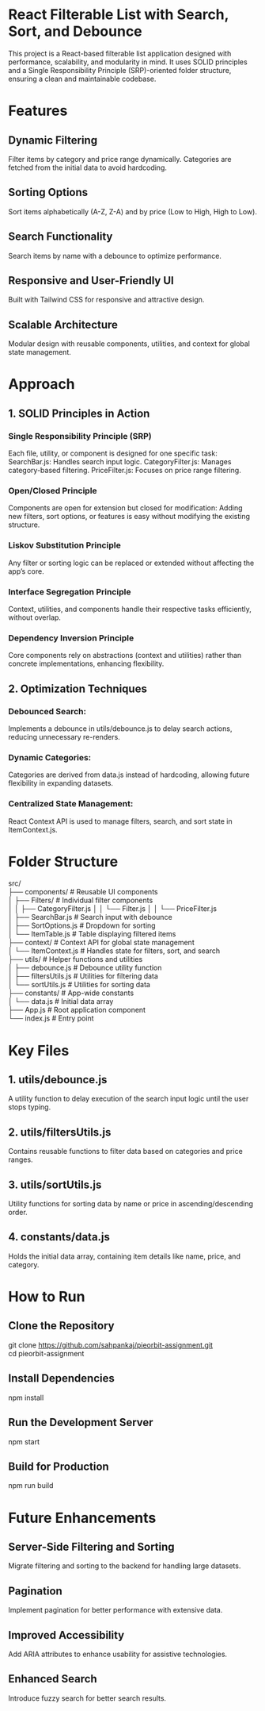 # React Filterable List with Search, Sort, and Debounce
This project is a React-based filterable list application designed with performance, scalability, and modularity in mind. It uses SOLID principles and a Single Responsibility Principle (SRP)-oriented folder structure, ensuring a clean and maintainable codebase.

# Features
## Dynamic Filtering
Filter items by category and price range dynamically.
Categories are fetched from the initial data to avoid hardcoding.

## Sorting Options
Sort items alphabetically (A-Z, Z-A) and by price (Low to High, High to Low).

## Search Functionality
Search items by name with a debounce to optimize performance.

## Responsive and User-Friendly UI
Built with Tailwind CSS for responsive and attractive design.

## Scalable Architecture
Modular design with reusable components, utilities, and context for global state management.

# Approach
## 1. SOLID Principles in Action
### Single Responsibility Principle (SRP)
Each file, utility, or component is designed for one specific task:
SearchBar.js: Handles search input logic.
CategoryFilter.js: Manages category-based filtering.
PriceFilter.js: Focuses on price range filtering.

### Open/Closed Principle
Components are open for extension but closed for modification:
Adding new filters, sort options, or features is easy without modifying the existing structure.

### Liskov Substitution Principle
Any filter or sorting logic can be replaced or extended without affecting the app’s core.

### Interface Segregation Principle
Context, utilities, and components handle their respective tasks efficiently, without overlap.

### Dependency Inversion Principle
Core components rely on abstractions (context and utilities) rather than concrete implementations, enhancing flexibility.

## 2. Optimization Techniques
### Debounced Search:
Implements a debounce in utils/debounce.js to delay search actions, reducing unnecessary re-renders.

### Dynamic Categories:
Categories are derived from data.js instead of hardcoding, allowing future flexibility in expanding datasets.

### Centralized State Management:
React Context API is used to manage filters, search, and sort state in ItemContext.js.

# Folder Structure
src/  
├── components/          # Reusable UI components  
│   ├── Filters/         # Individual filter components  
│   │   ├── CategoryFilter.js 
│   │   └── Filter.js
│   │   └── PriceFilter.js  
│   ├── SearchBar.js     # Search input with debounce  
│   ├── SortOptions.js   # Dropdown for sorting  
│   └── ItemTable.js     # Table displaying filtered items  
├── context/             # Context API for global state management  
│   └── ItemContext.js   # Handles state for filters, sort, and search  
├── utils/               # Helper functions and utilities  
│   ├── debounce.js      # Debounce utility function  
│   ├── filtersUtils.js  # Utilities for filtering data  
│   └── sortUtils.js     # Utilities for sorting data  
├── constants/           # App-wide constants  
│   └── data.js          # Initial data array  
├── App.js               # Root application component  
└── index.js             # Entry point 

# Key Files
## 1. utils/debounce.js
A utility function to delay execution of the search input logic until the user stops typing.
## 2. utils/filtersUtils.js
Contains reusable functions to filter data based on categories and price ranges.
## 3. utils/sortUtils.js
Utility functions for sorting data by name or price in ascending/descending order.
## 4. constants/data.js
Holds the initial data array, containing item details like name, price, and category.
 
# How to Run
## Clone the Repository
git clone https://github.com/sahpankaj/pieorbit-assignment.git  
cd pieorbit-assignment

## Install Dependencies
npm install  

## Run the Development Server
npm start  

## Build for Production
npm run build  

# Future Enhancements
## Server-Side Filtering and Sorting
Migrate filtering and sorting to the backend for handling large datasets.

## Pagination
Implement pagination for better performance with extensive data.

## Improved Accessibility
Add ARIA attributes to enhance usability for assistive technologies.

## Enhanced Search
Introduce fuzzy search for better search results.


